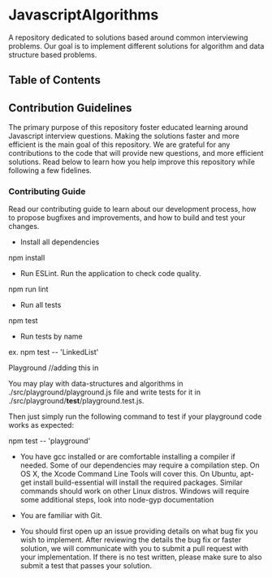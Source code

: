 # JavascriptAlgorithms

A repository dedicated to solutions based around common interviewing problems. Our goal is to implement different solutions for algorithm and data structure based problems. 

## Table of Contents

## Contribution Guidelines

The primary purpose of this repository foster educated learning around Javascript interview questions. Making the solutions faster and more efficient is the main goal of this repository. We are grateful for any contributions to the code that will provide new questions, and more efficient solutions. Read below to learn how you help improve this repository while following a few fidelines.

### Contributing Guide
Read our contributing guide to learn about our development process, how to propose bugfixes and improvements, and how to build and test your changes.


 - Install all dependencies

npm install

 - Run ESLint. Run the application to check code quality.

npm run lint

 - Run all tests

npm test

 - Run tests by name

ex. npm test -- 'LinkedList'

Playground //adding this in

You may play with data-structures and algorithms in ./src/playground/playground.js file and write tests for it in ./src/playground/__test__/playground.test.js.

Then just simply run the following command to test if your playground code works as expected:

npm test -- 'playground'
 
 - You have gcc installed or are comfortable installing a compiler if needed. Some of our dependencies may require a compilation step. On OS X, the Xcode Command Line Tools will cover this. On Ubuntu, apt-get install build-essential will install the required packages. Similar commands should work on other Linux distros. Windows will require some additional steps, look into  node-gyp documentation
 
 - You are familiar with Git.

- You should first open up an issue providing details on what bug fix you wish to implement. After reviewing the details the bug fix or faster solution, we will communicate with you to submit a pull request with your implementation. If there is no test written, please make sure to also submit a test that passes your solution. 
